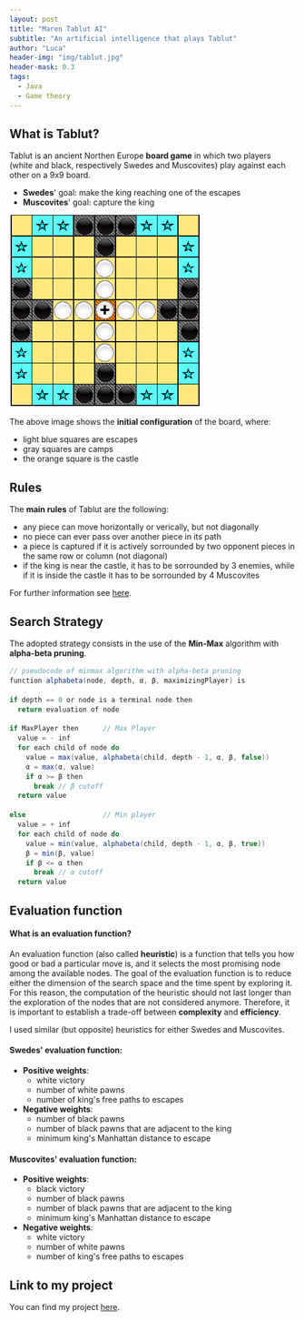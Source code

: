 ```yaml
---
layout: post
title: "Maren Tablut AI"
subtitle: "An artificial intelligence that plays Tablut"
author: "Luca"
header-img: "img/tablut.jpg"
header-mask: 0.3
tags:
  - Java
  - Game theory
---
```


## What is Tablut?

Tablut is an ancient Northen Europe **board game** in which two players (white and black, respectively Swedes and Muscovites) play against each other on a 9x9 board.

- **Swedes**' goal: make the king reaching one of the escapes
- **Muscovites**' goal: capture the king 



![](/img/in-post/board_tablut.png)

The above image shows the **initial configuration** of the board, where:
- light blue squares are escapes
- gray squares are camps
- the orange square is the castle


## Rules

The **main rules** of Tablut are the following:
- any piece can move horizontally or verically, but not diagonally
- no piece can ever pass over another piece in its path
- a piece is captured if it is actively sorrounded by two opponent pieces in the same row or column (not diagonal)
- if the king is near the castle, it has to be sorrounded by 3 enemies, while if it is inside the castle it has to be sorrounded by 4 Muscovites 

For further information see [here](https://en.wikipedia.org/wiki/Tafl_games).



## Search Strategy

The adopted strategy consists in the use of the **Min-Max** algorithm with **alpha-beta pruning**.


```java
// pseudocode of minmax algorithm with alpha-beta pruning
function alphabeta(node, depth, α, β, maximizingPlayer) is

if depth == 0 or node is a terminal node then  
  return evaluation of node  
  
if MaxPlayer then      // Max Player  
  value = - inf     
  for each child of node do  
    value = max(value, alphabeta(child, depth - 1, α, β, false))
    α = max(α, value)
    if α >= β then
      break // β cutoff
  return value  
  
else                   // Min player  
  value = + inf
  for each child of node do
    value = min(value, alphabeta(child, depth - 1, α, β, true))
    β = min(β, value)
    if β <= α then
      break // α cutoff
  return value  
```

## Evaluation function

#### What is an evaluation function?

An evaluation function (also called **heuristic**) is a function that tells you how good or bad a particular move is, and it selects the most promising node among the available nodes. The goal of the evaluation function is to reduce either the dimension of the search space and the time spent by exploring it. For this reason, the computation of the heuristic should not last longer than the exploration of the nodes that are not considered anymore. Therefore, it is important to establish a trade-off between **complexity** and **efficiency**. 

I used similar (but opposite) heuristics for either Swedes and Muscovites.

#### Swedes' evaluation function:

- **Positive weights**:
	- white victory
	- number of white pawns
	- number of king's free paths to escapes
- **Negative weights**:
	- number of black pawns
	- number of black pawns that are adjacent to the king
	- minimum king's Manhattan distance to escape	



#### Muscovites' evaluation function:

- **Positive weights**:
	- black victory
	- number of black pawns
	- number of black pawns that are adjacent to the king
	- minimum king's Manhattan distance to escape	
- **Negative weights**:
	- white victory
	- number of white pawns
	- number of king's free paths to escapes


## Link to my project

You can find my project [here](https://github.com/lucamarini22/TablutAI).